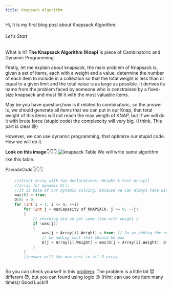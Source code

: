 ```yaml
---
title: Knapsack Algorithm
---
```

Hi, It is my first blog post about Knapsack Algorithm.
###### Let's Start
What is it? **The Knapsack Algorithm (Knap)** is piece of Cambinatoric and Dynamic Programming.

Firstly, let me explain about knapsack, the main problem of Knapsack is, given a set of items, each with a weight and
a value, determine the number of each item to include in a collection so that the total weight is less than or equal
to a given limit and the total value is as large as possible. It derives its name from the problem faced by someone
who is constrained by a fixed-size knapsack and must fill it with the most valuable items.
		 
May be you have question,how is it related to combinatoric, so the answer is, we should generate all
items that we can put in our Knap, that total weight of this 
items will not reach the max weigth of KNAP, but If we will do it with brute force (stupid code) the complexcity will very big. 
(I think, This part is clear 😄)

However, we can use dynamic programming, that optimize our stupid code. How we will do it.

**Look on this image**👇👇👇
![knapsack Table](/atukenov.github.io/img/knapsack.png "Table")
We will write same algorithm like this table.

*PseudoCode*👇👇👇
``` cpp
	//struct array with two declarations: Weight & Cost Array[]
	//array for dynamic D[];
	//it is base of our dynamic solving, because we can always take with you 0 weight (0 items)
	was[0] = true; 
	D[0] = 0;
	for (int i = 1; i <= n; ++i)
		for (int j = maxCapasity of KNAPSACK; j >= 0; --j)
		{
			// checking did we get some item with weight j
			if (was[j])
			{
				was[j + Array[i].Weight] = true; // So we adding the new item to our initial KNAP
				// we adding cost that should be max
				D[j + Array[i].Weight] = max(D[j + Array[i].Weight], D[j] + Array[i].Cost); 
			}
		}
		//answer will the max cost in all D array
	
```
So you can check yourself in this [problem](https://www.hackerrank.com/challenges/unbounded-knapsack). The problem is a little bit 😈 different 😈, but you can found using logic 😉 (*Hint:* can use one item many times)) Good Luck!!!
